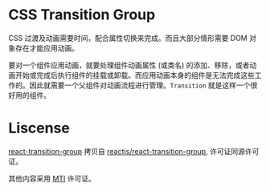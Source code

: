 # CSS Transition Group

CSS 过渡及动画需要时间，配合属性切换来完成。而且大部分情形需要 DOM 对象存在才能应用动画。

要对一个组件应用动画，就要处理组件动画属性 (或类名) 的添加、移除，或者动画开始或完成后执行组件的挂载或卸载。而应用动画本身的组件是无法完成这些工作的。因此就需要一个父组件对动画流程进行管理。`Transition` 就是这样一个很好用的组件。

# Liscense

[react-transition-group](/react-transition-group) 拷贝自 [reactjs/react-transition-group](https://github.com/reactjs/react-transition-group), 许可证同源许可证。

其他内容采用 [MTI](/LICENSE) 许可证。
